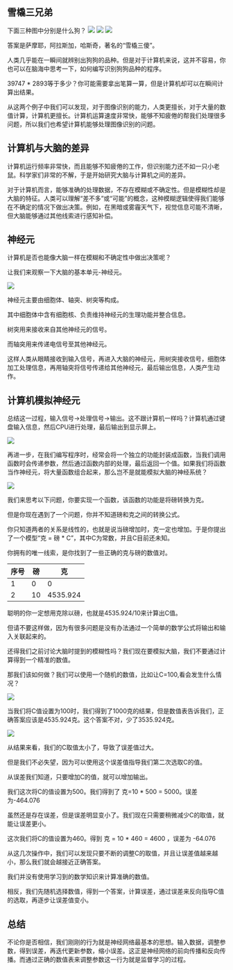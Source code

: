 ## 雪橇三兄弟
下面三种图中分别是什么狗？
![](https://files.mdnice.com/user/70350/7b36117e-a679-4a04-8d6f-7aed36d778bf.png)
![](https://files.mdnice.com/user/70350/045af54b-1023-45f5-afb4-6f5069a03fa9.png)
![](https://files.mdnice.com/user/70350/eb842e95-3c25-4e0c-957b-ff3a834cc003.png)

答案是萨摩耶，阿拉斯加，哈斯奇，著名的“雪橇三傻”。

人类几乎能在一瞬间就辨别出狗狗的品种。但是对于计算机来说，这并不容易，你也可以在脑海中思考一下，如何编写识别狗狗品种的程序。

39747 * 2893等于多少？你可能需要拿出笔算一算，但是计算机却可以在瞬间计算出结果。

从这两个例子中我们可以发现，对于图像识别的能力，人类更擅长，对于大量的数值计算，计算机更擅长。计算机运算速度非常快，能够不知疲倦的帮我们处理很多问题，所以我们也希望计算机能够处理图像识别的问题。

## 计算机与大脑的差异

计算机运行频率非常快，而且能够不知疲倦的工作，但识别能力还不如一只小老鼠。科学家们非常的不解，于是开始研究大脑与计算机之间的差异。

对于计算机而言，能够准确的处理数据，不存在模糊或不确定性。但是模糊性却是大脑的特征。人类可以理解“差不多”或“可能”的概念，这种模糊逻辑使得我们能够在不确定的情况下做出决策。例如，在黑暗或雾霾天气下，视觉信息可能不清晰，但大脑能够通过其他线索进行感知补偿。

## 神经元

计算机是否也能像大脑一样在模糊和不确定性中做出决策呢？

让我们来观察一下大脑的基本单元-神经元。

![](https://files.mdnice.com/user/70350/b552d1d1-8df7-4647-be86-3ab25972c751.png)

神经元主要由细胞体、轴突、树突等构成。

其中细胞体中含有细胞核、负责维持神经元的生理功能并整合信息。

树突用来接收来自其他神经元的信号。

而轴突用来传递电信号至其他神经元。

这样人类从眼睛接收到输入信号，再进入大脑的神经元，用树突接收信号，细胞体加工处理信息，再用轴突将信号传递给其他神经元，最后输出信息，人类产生动作。

## 计算机模拟神经元

总结这一过程，输入信号->处理信号->输出。这不跟计算机一样吗？计算机通过键盘输入信息，然后CPU进行处理，最后输出到显示屏上。

![](https://files.mdnice.com/user/70350/8b1d318d-3644-4a24-9b29-ee8876b688ef.png)

再进一步，在我们编写程序时，经常会将一个独立的功能封装成函数，当我们调用函数时会传递参数，然后通过函数内部的处理，最后返回一个值。如果我们将函数当作神经元，将大量函数组合起来，那么岂不是就能模拟大脑的神经系统？

![](https://files.mdnice.com/user/70350/67f88415-9577-45f2-8356-50dd37b94610.png)

我们来思考以下问题，你要实现一个函数，该函数的功能是将磅转换为克。

但是你现在遇到了一个问题，你并不知道磅和克之间的转换公式。

你只知道两者的关系是线性的，也就是说当磅增加时，克一定也增加。于是你提出了一个模型“克 = 磅 * C”，其中C为常数，并且C目前还未知。

你拥有的唯一线索，是你找到了一些正确的克与磅的数值对。

| 序号 | 磅   | 克       |
| ---- | ---- | -------- |
| 1    | 0    | 0        |
| 2    | 10   | 4535.924 |

聪明的你一定想用克除以磅，也就是4535.924/10来计算出C值。

但请不要这样做，因为有很多问题是没有办法通过一个简单的数学公式将输出和输入关联起来的。

还得我们之前讨论大脑时提到的模糊性吗？我们现在要模拟大脑，我们不要通过计算得到一个精准的数值。

那我们该如何做？我们可以使用一个随机的数值，比如让C=100,看会发生什么情况？

![](https://files.mdnice.com/user/70350/8e2be0d4-d595-4b05-bade-5091178141cb.png)

当我们将C值设置为100时，我们得到了1000克的结果，但是数值表告诉我们，正确答案应该是4535.924克。这个答案不对，少了3535.924克。

![](https://files.mdnice.com/user/70350/c3625db7-6021-4c1e-9dec-3913fe4d8247.png)

从结果来看，我们的C取值太小了，导致了误差值过大。

但是我们不必失望，因为可以使用这个误差值指导我们第二次选取C的值。

从误差我们知道，只要增加C的值，就可以增加输出。

我们这次将C的值设置为500。我们得到了 克=10 * 500 = 5000。误差为-464.076

虽然还是存在误差，但是误差明显变小了。我们现在只需要稍微减少C的取值，就能让误差更小。

这次我们将C的值设置为460。得到 克 = 10 * 460 = 4600 ，误差为 -64.076

从这几次操作中，我们可以发现只要不断的调整C的取值，并且让误差值越来越小，那么我们就会越接近正确答案。

我们并没有使用学习到的数学知识来计算准确的数值。

相反，我们先随机选择数值，得到一个答案，计算误差，通过误差来反向指导C值的选取，再逐步让误差值变小。

## 总结

不论你是否相信，我们刚刚的行为就是神经网络最基本的思想。输入数据，调整参数，得到误差，再迭代更新参数，缩小误差。这正是神经网络的前向传播和反向传播。而通过正确的数值表来调整参数这一行为就是监督学习的过程。